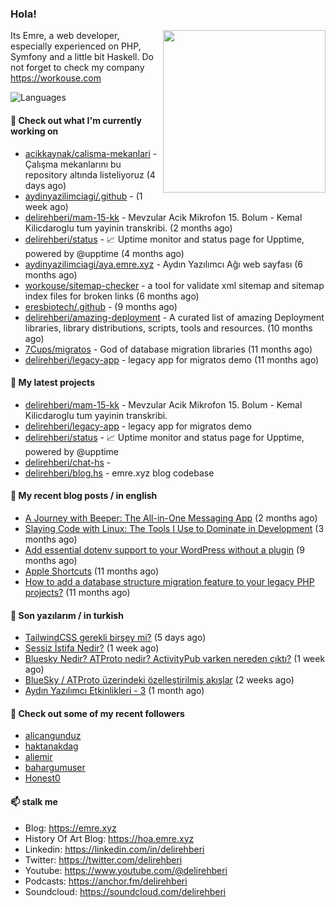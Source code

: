 <h3>Hola!</h3>
 

<img align="right" src="https://media.giphy.com/media/ZE6HYckyroMWwSp11C/giphy-downsized.gif" width="260">

Its Emre, a web developer, especially experienced on PHP, Symfony and a little bit Haskell. Do not forget to check my company https://workouse.com 

![Languages](https://github-readme-stats.vercel.app/api/top-langs/?username=delirehberi&layout=compact)

#### 👷 Check out what I'm currently working on

- [acikkaynak/calisma-mekanlari](https://github.com/acikkaynak/calisma-mekanlari) - Çalışma mekanlarını bu repository altında listeliyoruz (4 days ago)
- [aydinyazilimciagi/.github](https://github.com/aydinyazilimciagi/.github) -  (1 week ago)
- [delirehberi/mam-15-kk](https://github.com/delirehberi/mam-15-kk) - Mevzular Acik Mikrofon 15. Bolum - Kemal Kilicdaroglu tum yayinin transkribi.  (2 months ago)
- [delirehberi/status](https://github.com/delirehberi/status) - 📈 Uptime monitor and status page for Upptime, powered by @upptime (4 months ago)
- [aydinyazilimciagi/aya.emre.xyz](https://github.com/aydinyazilimciagi/aya.emre.xyz) - Aydın Yazılımcı Ağı web sayfası (6 months ago)
- [workouse/sitemap-checker](https://github.com/workouse/sitemap-checker) - a tool for validate xml sitemap and sitemap index files for broken links (6 months ago)
- [eresbiotech/.github](https://github.com/eresbiotech/.github) -  (9 months ago)
- [delirehberi/amazing-deployment](https://github.com/delirehberi/amazing-deployment) - A curated list of amazing Deployment libraries, library distributions, scripts, tools and resources. (10 months ago)
- [7Cups/migratos](https://github.com/7Cups/migratos) - God of database migration libraries (11 months ago)
- [delirehberi/legacy-app](https://github.com/delirehberi/legacy-app) - legacy app for migratos demo (11 months ago)

#### 🌱 My latest projects

- [delirehberi/mam-15-kk](https://github.com/delirehberi/mam-15-kk) - Mevzular Acik Mikrofon 15. Bolum - Kemal Kilicdaroglu tum yayinin transkribi. 
- [delirehberi/legacy-app](https://github.com/delirehberi/legacy-app) - legacy app for migratos demo
- [delirehberi/status](https://github.com/delirehberi/status) - 📈 Uptime monitor and status page for Upptime, powered by @upptime
- [delirehberi/chat-hs](https://github.com/delirehberi/chat-hs) - 
- [delirehberi/blog.hs](https://github.com/delirehberi/blog.hs) - emre.xyz blog codebase 

#### 📜 My recent blog posts / in english

- [A Journey with Beeper: The All-in-One Messaging App](https://emre.xyz/a-journey-with-beeper-the-all-in-one-messaging-app) (2 months ago)
- [Slaying Code with Linux: The Tools I Use to Dominate in Development](https://emre.xyz/slaying-code-with-linux-the-tools-i-use-to-dominate-in-development) (3 months ago)
- [Add essential dotenv support to your WordPress without a plugin](https://emre.xyz/add-essential-dotenv-support-to-your-wordpress-without-a-plugin) (9 months ago)
- [Apple Shortcuts](https://emre.xyz/apple-shortcuts) (11 months ago)
- [How to add a database structure migration feature to your legacy PHP projects?](https://emre.xyz/how-to-add-a-database-structure-migration-feature-to-your-legacy-php-projects) (11 months ago)

#### 📜 Son yazılarım / in turkish

- [TailwindCSS gerekli birşey mi?](https://emre.xyz/tailwindcss-gerekli-birsey-mi) (5 days ago)
- [Sessiz İstifa Nedir?](https://emre.xyz/sessiz-istifa-nedir) (1 week ago)
- [Bluesky Nedir? ATProto nedir? ActivityPub varken nereden çıktı?](https://emre.xyz/bluesky-nedir) (1 week ago)
- [BlueSky / ATProto üzerindeki özelleştirilmiş akışlar](https://emre.xyz/bluesky-atproto-uzerindeki-ozellestirilmis-akislar) (2 weeks ago)
- [Aydın Yazılımcı Etkinlikleri - 3](https://emre.xyz/aydin-yazilimci-etkinlikleri-3) (1 month ago)

#### 👯 Check out some of my recent followers

- [alicangunduz](https://github.com/alicangunduz)
- [haktanakdag](https://github.com/haktanakdag)
- [aliemir](https://github.com/aliemir)
- [bahargumuser](https://github.com/bahargumuser)
- [Honest0](https://github.com/Honest0)

#### 📫 stalk me

- Blog: https://emre.xyz
- History Of Art Blog: https://hoa.emre.xyz
- Linkedin: https://linkedin.com/in/delirehberi
- Twitter: https://twitter.com/delirehberi
- Youtube: https://www.youtube.com/@delirehberi
- Podcasts: https://anchor.fm/delirehberi
- Soundcloud: https://soundcloud.com/delirehberi


